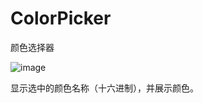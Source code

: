 # ColorPicker
颜色选择器

![image](https://user-images.githubusercontent.com/52848978/117570850-a4eb5500-b0fe-11eb-966c-612e3564d9ec.png)

显示选中的颜色名称（十六进制），并展示颜色。
